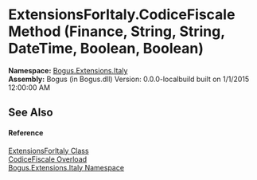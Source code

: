 # ExtensionsForItaly.CodiceFiscale Method (Finance, String, String, DateTime, Boolean, Boolean)
 

**Namespace:**&nbsp;<a href="N_Bogus_Extensions_Italy">Bogus.Extensions.Italy</a><br />**Assembly:**&nbsp;Bogus (in Bogus.dll) Version: 0.0.0-localbuild built on 1/1/2015 12:00:00 AM

## See Also


#### Reference
<a href="T_Bogus_Extensions_Italy_ExtensionsForItaly">ExtensionsForItaly Class</a><br /><a href="Overload_Bogus_Extensions_Italy_ExtensionsForItaly_CodiceFiscale">CodiceFiscale Overload</a><br /><a href="N_Bogus_Extensions_Italy">Bogus.Extensions.Italy Namespace</a><br />